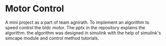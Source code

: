 # Motor Control 
A mini project as a part of team agnirath. To implement an algorithm to speed control the bldc motor. The pptx in the repository explains the algorithm. the algorithm was 
designed in simulink with the help of simulink's simcape module and control method tutorials.
